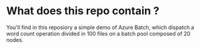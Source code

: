 # What does this repo contain ?

You'll find in this reposiory a simple demo of Azure Batch, which  dispatch a word count operation divided in 100 files on a batch pool composed of 20 nodes.